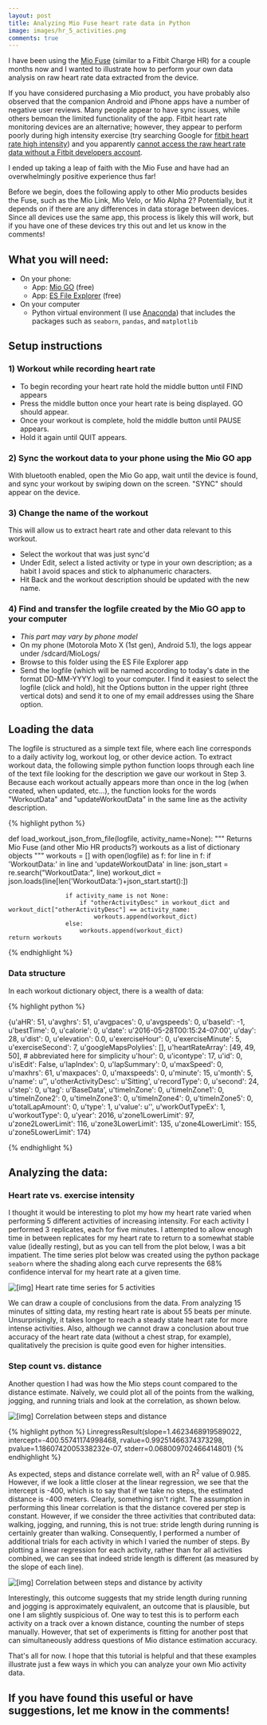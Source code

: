 ```yaml
---
layout: post
title: Analyzing Mio Fuse heart rate data in Python
image: images/hr_5_activities.png
comments: true
---
```


I have been using the <a href="http://www.mioglobal.com/Mio-FUSE-Heart-Rate-Training-Activity-Tracker/Product.aspx" target="_blank">Mio Fuse</a> (similar to a Fitbit Charge HR) for a couple months now and I wanted to illustrate how to perform your own data analysis on raw heart rate data extracted from the device.

If you have considered purchasing a Mio product, you have probably also observed that the companion Android and iPhone apps have a number of negative user reviews. Many people appear to have sync issues, while others bemoan the limited functionality of the app. Fitbit heart rate monitoring devices are an alternative; however, they appear to perform poorly during high intensity exercise (try searching Google for <a href="https://www.google.com/search?q=fitbit%20heart%20rate%20high%20intensity" target="_blank">fitbit heart rate high intensity</a>) and you apparently <a href="https://community.fitbit.com/t5/Fitbit-com-Dashboard/Download-HeartRate-data/td-p/1212798" _target="blank">cannot access the raw heart rate data without a Fitbit developers account</a>.

I ended up taking a leap of faith with the Mio Fuse and have had an overwhelmingly positive experience thus far!

Before we begin, does the following apply to other Mio products besides the Fuse, such as the Mio Link, Mio Velo, or Mio Alpha 2? Potentially, but it depends on if there are any differences in data storage between devices. Since all devices use the same app, this process is likely this will work, but if you have one of these devices try this out and let us know in the comments!

## What you will need:
- On your phone:
    * App: <a href="https://play.google.com/store/apps/details?id=com.mioglobal.android.miogo&hl=en">Mio GO</a> (free)
    * App: <a href="https://play.google.com/store/apps/details?id=com.estrongs.android.pop&hl=en">ES File Explorer</a> (free)
- On your computer
    * Python virtual environment (I use <a href="https://www.continuum.io/why-anaconda">Anaconda</a>) that includes the packages such as `seaborn`, `pandas`, and `matplotlib`

## Setup instructions

### 1) Workout while recording heart rate
- To begin recording your heart rate hold the middle button until FIND appears
- Press the middle button once your heart rate is being displayed. GO should appear. 
- Once your workout is complete, hold the middle button until PAUSE appears. 
- Hold it again until QUIT appears.

### 2) Sync the workout data to your phone using the Mio GO app
With bluetooth enabled, open the Mio Go app, wait until the device is found, and sync your workout by swiping down on the screen. "SYNC" should appear on the device.

### 3) Change the name of the workout
This will allow us to extract heart rate and other data relevant to this workout.

- Select the workout that was just sync'd
- Under Edit, select a listed activity or type in your own description; as a habit I avoid spaces and stick to alphanumeric characters. 
- Hit Back and the workout description should be updated with the new name.

### 4) Find and transfer the logfile created by the Mio GO app to your computer
- *This part may vary by phone model* 
- On my phone (Motorola Moto X (1st gen), Android 5.1), the logs appear under /sdcard/MioLogs/
- Browse to this folder using the ES File Explorer app
- Send the logfile (which will be named according to today's date in the format DD-MM-YYYY.log) to your computer. I find it easiest to select the logfile (click and hold), hit the Options button in the upper right (three vertical dots) and send it to one of my email addresses using the Share option.


## Loading the data
The logfile is structured as a simple text file, where each line corresponds to a daily activity log, workout log, or other device action. To extract workout data, the following simple python function loops through each line of the text file looking for the description we gave our workout in Step 3. Because each workout actually appears more than once in the log (when created, when updated, etc...), the function looks for the words "WorkoutData" and "updateWorkoutData" in the same line as the activity description.


{% highlight python %}

def load_workout_json_from_file(logfile, activity_name=None):
    """ Returns Mio Fuse (and other Mio HR products?) workouts as a list of dictionary objects """
    workouts = []
    with open(logfile) as f:
            for line in f:
                if 'WorkoutData:' in line and 'updateWorkoutData' in line:
                    json_start = re.search("WorkoutData:", line)
                    workout_dict = json.loads(line[len('WorkoutData:')+json_start.start():])
                    
                    if activity_name is not None:
                        if "otherActivityDesc" in workout_dict and workout_dict["otherActivityDesc"] == activity_name:
                            workouts.append(workout_dict)
                    else:
                        workouts.append(workout_dict)
    return workouts

{% endhighlight %}


### Data structure

In each workout dictionary object, there is a wealth of data:

{% highlight python %}

{u'aHR': 51,
 u'avghrs': 51,
 u'avgpaces': 0,
 u'avgspeeds': 0,
 u'baseId': -1,
 u'bestTime': 0,
 u'calorie': 0,
 u'date': u'2016-05-28T00:15:24-07:00',
 u'day': 28,
 u'dist': 0,
 u'elevation': 0.0,
 u'exerciseHour': 0,
 u'exerciseMinute': 5,
 u'exerciseSecond': 7,
 u'googleMapsPolylies': [],
 u'heartRateArray': [49,
  49,
  50],  # abbreviated here for simplicity
u'hour': 0,
 u'icontype': 17,
 u'id': 0,
 u'isEdit': False,
 u'lapIndex': 0,
 u'lapSummary': 0,
 u'maxSpeed': 0,
 u'maxhrs': 61,
 u'maxpaces': 0,
 u'maxspeeds': 0,
 u'minute': 15,
 u'month': 5,
 u'name': u'',
 u'otherActivityDesc': u'Sitting',
 u'recordType': 0,
 u'second': 24,
 u'step': 0,
 u'tag': u'BaseData',
 u'timeInZone': 0,
 u'timeInZone1': 0,
 u'timeInZone2': 0,
 u'timeInZone3': 0,
 u'timeInZone4': 0,
 u'timeInZone5': 0,
 u'totalLapAmount': 0,
 u'type': 1,
 u'value': u'',
 u'workOutTypeEx': 1,
 u'workoutType': 0,
 u'year': 2016,
 u'zone1LowerLimit': 97,
 u'zone2LowerLimit': 116,
 u'zone3LowerLimit': 135,
 u'zone4LowerLimit': 155,
 u'zone5LowerLimit': 174}

{% endhighlight %}



## Analyzing the data:

### Heart rate vs. exercise intensity
I thought it would be interesting to plot my how my heart rate varied when performing 5 different activities of increasing intensity. For each activity I performed 3 replicates, each for five minutes. I attempted to allow enough time in between replicates for my heart rate to return to a somewhat stable value (ideally resting), but as you can tell from the plot below, I was a bit impatient. The time series plot below was created using the python package `seaborn` where the shading along each curve represents the 68% confidence interval for my heart rate at a given time.

<img class="centered_img" src="/images/hr_5_activities.png" alt="[img] Heart rate time series for 5 activities" />

We can draw a couple of conclusions from the data. From analyzing 15 minutes of sitting data, my resting heart rate is about 55 beats per minute. Unsurprisingly, it takes longer to reach a steady state heart rate for more intense activities. Also, although we cannot draw a conclusion about true accuracy of the heart rate data (without a chest strap, for example), qualitatively the precision is quite good even for higher intensities.  

### Step count vs. distance

Another question I had was how the Mio steps count compared to the distance estimate. Na&iuml;vely, we could plot all of the points from the walking, jogging, and running trials and look at the correlation, as shown below.

<img class="centered_img" src="/images/steps_vs_dist.png" alt="[img] Correlation between steps and distance" />

{% highlight python %}
LinregressResult(slope=1.4623468919589022, 
                 intercept=-400.55741174998468, 
                 rvalue=0.99251466374373298, 
                 pvalue=1.1860742005338232e-07, 
                 stderr=0.068009702466414801)
{% endhighlight %}

As expected, steps and distance correlate well, with an R<sup>2</sup> value of 0.985. However, if we look a little closer at the linear regression, we see that the intercept is -400, which is to say that if we take no steps, the estimated distance is -400 meters. Clearly, something isn't right. The assumption in performing this linear correlation is that the distance covered per step is constant. However, if we consider the three activities that contributed data: walking, jogging, and running, this is not true: stride length during running is certainly greater than walking. Consequently, I performed a number of additional trials for each activity in which I varied the number of steps. By plotting a linear regression for each activity, rather than for all activities combined, we can see that indeed stride length is different (as measured by the slope of each line). 

<img class="centered_img" src="/images/steps_vs_dist_by_activity.png" alt="[img] Correlation between steps and distance by activity" />

Interestingly, this outcome suggests that my stride length during running and jogging is approximately equivalent, an outcome that is plausible, but one I am slightly suspicious of. One way to test this is to perform each activity on a track over a known distance, counting the number of steps manually. However, that set of experiments is fitting for another post that can simultaneously address questions of Mio distance estimation accuracy.


That's all for now. I hope that this tutorial is helpful and that these examples illustrate just a few ways in which you can analyze your own Mio activity data. 
<br />

## If you have found this useful or have suggestions, let me know in the comments!
